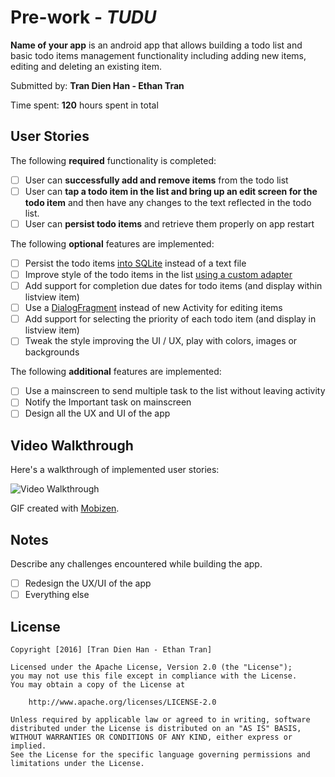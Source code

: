 # Pre-work - *TUDU*

**Name of your app** is an android app that allows building a todo list and basic todo items management functionality including adding new items, editing and deleting an existing item.

Submitted by: **Tran Dien Han - Ethan Tran**

Time spent: **120** hours spent in total

## User Stories

The following **required** functionality is completed:

* [ ] User can **successfully add and remove items** from the todo list
* [ ] User can **tap a todo item in the list and bring up an edit screen for the todo item** and then have any changes to the text reflected in the todo list.
* [ ] User can **persist todo items** and retrieve them properly on app restart

The following **optional** features are implemented:

* [ ] Persist the todo items [into SQLite](http://guides.codepath.com/android/Persisting-Data-to-the-Device#sqlite) instead of a text file
* [ ] Improve style of the todo items in the list [using a custom adapter](http://guides.codepath.com/android/Using-an-ArrayAdapter-with-ListView)
* [ ] Add support for completion due dates for todo items (and display within listview item)
* [ ] Use a [DialogFragment](http://guides.codepath.com/android/Using-DialogFragment) instead of new Activity for editing items
* [ ] Add support for selecting the priority of each todo item (and display in listview item)
* [ ] Tweak the style improving the UI / UX, play with colors, images or backgrounds

The following **additional** features are implemented:

* [ ] Use a mainscreen to send multiple task to the list without leaving activity
* [ ] Notify the Important task on mainscreen
* [ ] Design all the UX and UI of the app

## Video Walkthrough 

Here's a walkthrough of implemented user stories:

<img src='https://github.com/ethanTran1359/TUDULIST/tuduWalkThrough.gif' title='tuduWalkThrough' width='' alt='Video Walkthrough' />

GIF created with [Mobizen](https://www.mobizen.com/?locale=en).

## Notes

Describe any challenges encountered while building the app.

* [ ] Redesign the UX/UI of the app
* [ ] Everything else

## License

    Copyright [2016] [Tran Dien Han - Ethan Tran]

    Licensed under the Apache License, Version 2.0 (the "License");
    you may not use this file except in compliance with the License.
    You may obtain a copy of the License at

        http://www.apache.org/licenses/LICENSE-2.0

    Unless required by applicable law or agreed to in writing, software
    distributed under the License is distributed on an "AS IS" BASIS,
    WITHOUT WARRANTIES OR CONDITIONS OF ANY KIND, either express or implied.
    See the License for the specific language governing permissions and
    limitations under the License.

